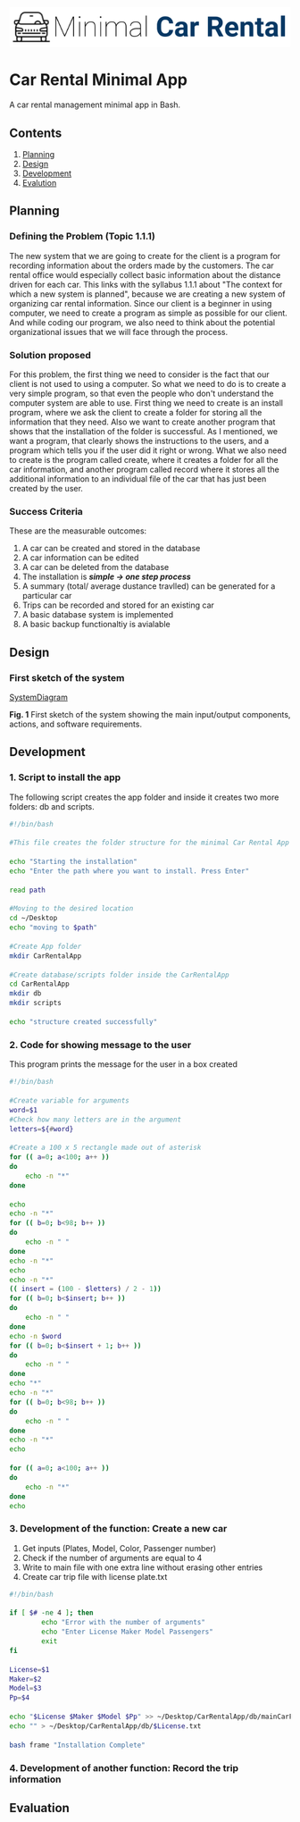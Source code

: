 ![CarRental](logo.png)

Car Rental Minimal App
===========================

A car rental management minimal app in Bash.

Contents
-----
  1. [Planning](#planning)
  1. [Design](#design)
  1. [Development](#development)
  1. [Evalution](#evaluation)

Planning
----------
### Defining the Problem (Topic 1.1.1)
The new system that we are going to create for the client is a program for recording information about the orders made by the customers. The car rental office would especially collect basic information about the distance driven for each car. This links with the syllabus 1.1.1 about "The context for which a new system is planned", because we are creating a new system of organizing car rental information. Since our client is a beginner in using computer, we need to create a program as simple as possible for our client. And while coding our program, we also need to think about the potential organizational issues that we will face through the process.

### Solution proposed
For this problem, the first thing we need to consider is the fact that our client is not used to using a computer. So what we need to do is to create a very simple program, so that even the people who don't understand the computer system are able to use. First thing we need to create is an install program, where we ask the client to create a folder for storing all the information that they need. Also we want to create another program that shows that the installation of the folder is successful. As I mentioned, we want a program, that clearly shows the instructions to the users, and a program which tells you if the user did it right or wrong. What we also need to create is the program called create, where it creates a folder for all the car information, and another program called record where it stores all the additional information to an individual file of the car that has just been created by the user.

### Success Criteria
These are the measurable outcomes: 
1. A car can be created and stored in the database
2. A car information can be edited
3. A car can be deleted from the database 
4. The installation is ***simple -> one step process***
5. A summary (total/ average dustance travlled) can be generated for a particular car
6. Trips can be recorded and stored for an existing car
7. A basic database system is implemented
8. A basic backup functionaltiy is avialable 

Design
---------
### First sketch of the system 
[SystemDiagram](https://www.draw.io/?lightbox=1&highlight=0000ff&edit=_blank&layers=1&nav=1#G1KBj12ggXIOlJj7rTtTJUD-R3fKnx1MDV)

**Fig. 1** First sketch of the system showing the main input/output components, actions, and software requirements.

Development
--------
### 1. Script to install the app 
The following script creates the app folder and inside it creates two more folders: db and scripts.
```sh 
#!/bin/bash 

#This file creates the folder structure for the minimal Car Rental App

echo "Starting the installation"
echo "Enter the path where you want to install. Press Enter"

read path 

#Moving to the desired location 
cd ~/Desktop
echo "moving to $path"
 
#Create App folder 
mkdir CarRentalApp

#Create database/scripts folder inside the CarRentalApp
cd CarRentalApp
mkdir db 
mkdir scripts

echo "structure created successfully"
```

### 2. Code for showing message to the user
This program prints the message for the user in a box created
```sh 
#!/bin/bash

#Create variable for arguments
word=$1
#Check how many letters are in the argument
letters=${#word}

#Create a 100 x 5 rectangle made out of asterisk
for (( a=0; a<100; a++ ))
do 
	echo -n "*"
done

echo
echo -n "*"
for (( b=0; b<98; b++ ))
do
    echo -n " "
done
echo -n "*"
echo
echo -n "*"
(( insert = (100 - $letters) / 2 - 1))
for (( b=0; b<$insert; b++ ))
do
    echo -n " "
done
echo -n $word
for (( b=0; b<$insert + 1; b++ ))
do
    echo -n " "
done
echo "*"
echo -n "*"
for (( b=0; b<98; b++ ))
do
    echo -n " "
done
echo -n "*"
echo

for (( a=0; a<100; a++ ))
do
    echo -n "*"
done
echo
```

### 3. Development of the function: Create a new car
1. Get inputs (Plates, Model, Color, Passenger number)
2. Check if the number of arguments are equal to 4 
3. Write to main file with one extra line without erasing other entries
4. Create car trip file with license plate.txt

```sh 
#!/bin/bash

if [ $# -ne 4 ]; then
        echo "Error with the number of arguments"
        echo "Enter License Maker Model Passengers"
        exit
fi

License=$1
Maker=$2
Model=$3
Pp=$4

echo "$License $Maker $Model $Pp" >> ~/Desktop/CarRentalApp/db/mainCarFile.txt
echo "" > ~/Desktop/CarRentalApp/db/$License.txt

bash frame "Installation Complete"
```


### 4. Development of another function: Record the trip information 






Evaluation
-----------



